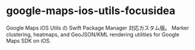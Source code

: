 # google-maps-ios-utils-focusidea
Google Maps iOS Utils の Swift Package Manager 対応カスタム版。   Marker clustering, heatmaps, and GeoJSON/KML rendering utilities for Google Maps SDK on iOS.
